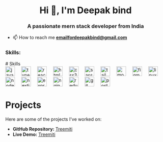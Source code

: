 <h1 align="center">Hi 👋, I'm Deepak bind</h1>
<h3 align="center">A passionate mern stack developer from India</h3>



- 📫 How to reach me **emailfordeepakbind@gmail.com**

<p align="left"></p>

<h3 align="left">Skills:</h3>
# Skills
<div align="left">
        <img src="https://skillicons.dev/icons?i=js" height="30" alt="javascript logo"  />
        <img width="12" />
        <img src="https://skillicons.dev/icons?i=ts" height="30" alt="typescript logo"  />
        <img width="12" />
        <img src="https://skillicons.dev/icons?i=react" height="30" alt="react logo"  />
        <img width="12" />
        <img src="https://skillicons.dev/icons?i=html" height="30" alt="html5 logo"  />
        <img width="12" />
        <img src="https://skillicons.dev/icons?i=css" height="30" alt="css3 logo"  />
        <img width="12" />
        <img src="https://cdn.simpleicons.org/sass/CC6699" height="30" alt="sass logo"  />
        <img width="12" />
        <img src="https://skillicons.dev/icons?i=tailwind" height="30" alt="tailwindcss logo"  />
        <img width="12" />
        <img src="https://skillicons.dev/icons?i=mongodb" height="30" alt="mongodb logo"  />
        <img width="12" />
        <img src="https://skillicons.dev/icons?i=figma" height="30" alt="figma logo"  />
        <img width="12" />
        <img src="https://skillicons.dev/icons?i=linux" height="30" alt="linux logo"  />
        <img width="12" />
        <img src="https://skillicons.dev/icons?i=nodejs" height="30" alt="nodejs logo"  />
        <img width="12" />
        <img src="https://skillicons.dev/icons?i=nextjs" height="30" alt="nextjs logo"  />
        <img width="12" />
        <img src="https://skillicons.dev/icons?i=express" height="30" alt="express logo"  />
        <img width="12" />
        <img src="https://cdn.simpleicons.org/nginx/009639" height="30" alt="nginx logo"  />
        <img width="12" />
        <img src="https://skillicons.dev/icons?i=redux" height="30" alt="redux logo"  />
        <img width="12" />
        <img src="https://cdn.simpleicons.org/git/F05032" height="30" alt="git logo"  />
        <img width="12" />
        <img src="https://cdn.simpleicons.org/postman/FF6C37" height="30" alt="postman logo"  />
      </div>

      
# Projects

Here are some of the projects I've worked on:

- **GitHub Repository:** [Treemiti](https://github.com/bind2/treemiti/)
- **Live Demo:** [Treemiti](https://bind2.github.io/treemiti/)







